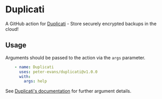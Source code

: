 # Duplicati

A GitHub action for [Duplicati](https://github.com/duplicati/duplicati) - Store securely encrypted backups in the cloud!

## Usage

Arguments should be passed to the action via the `args` parameter.

```yml
    - name: Duplicati
      uses: peter-evans/duplicati@v1.0.0
      with:
        args: help
```

See [Duplicati's documentation](https://duplicati.readthedocs.io/en/latest/04-using-duplicati-from-the-command-line/) for further argument details.
